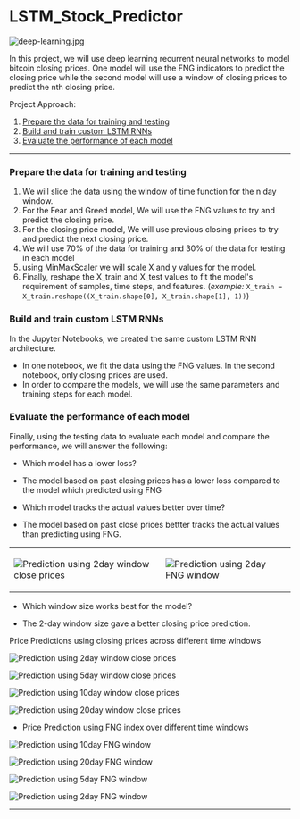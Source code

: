 # LSTM_Stock_Predictor

![deep-learning.jpg](Resources/DeepLearning.jpeg)

In this project, we will use deep learning recurrent neural networks to model bitcoin closing prices. One model will use the FNG indicators to predict the closing price while the second model will use a window of closing prices to predict the nth closing price.

Project Approach:
1. [Prepare the data for training and testing](#prepare-the-data-for-training-and-testing)
2. [Build and train custom LSTM RNNs](#build-and-train-custom-lstm-rnns)
3. [Evaluate the performance of each model](#evaluate-the-performance-of-each-model)

- - -
### Prepare the data for training and testing

1. We will slice the data using the window of time function for the n day window.
2. For the Fear and Greed model, We will use the FNG values to try and predict the closing price. 
3. For the closing price model, We will use previous closing prices to try and predict the next closing price.
4. We will use  70% of the data for training and 30% of the data for testing in each model
5. using MinMaxScaler we will scale X and y values for the model.
6. Finally, reshape the X_train and X_test values to fit the model's requirement of samples, time steps, and features. 
(*example:* `X_train = X_train.reshape((X_train.shape[0], X_train.shape[1], 1))`)

### Build and train custom LSTM RNNs

In the Jupyter Notebooks, we created the same custom LSTM RNN architecture. 

* In one notebook, we fit the data using the FNG values. In the second notebook, only closing prices are used.
* In order to compare the models, we will use the same parameters and training steps for each model. 

### Evaluate the performance of each model

Finally, using the testing data to evaluate each model and compare the performance, we will answer the following:

- Which model has a lower loss?

* The model based on past closing prices has a lower loss compared to the model which predicted using FNG

- Which model tracks the actual values better over time?

* The model based on past close prices bettter tracks the actual values than predicting using FNG.

<table> <tr><td>

![Prediction using 2day window close prices](Resources/close_2day.png) 

</td><td>


![Prediction using 2day FNG window](Resources/FNG_2.png) 

</td></tr> </table>


- Which window size works best for the model?
* The 2-day window size gave a better closing price prediction. <br>

Price Predictions using closing prices across different time windows


![Prediction using 2day window close prices](Resources/close_2day.png) 


![Prediction using 5day window close prices](Resources/close_5day.png) 


![Prediction using 10day window close prices](Resources/close_10day.png)


![Prediction using 20day window close prices](Resources/close_20day.png)



* Price Prediction using FNG index over different time windows 

![Prediction using 10day FNG window](Resources/FNG_20.png) 


![Prediction using 20day FNG window](Resources/FNG_10day.png) 


![Prediction using 5day FNG window](Resources/FNG_5.png)


![Prediction using 2day FNG window](Resources/FNG_2.png) 

- - -

